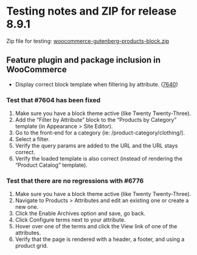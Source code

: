 # Testing notes and ZIP for release 8.9.1

Zip file for testing: [woocommerce-gutenberg-products-block.zip](https://github.com/woocommerce/woocommerce-blocks/files/10001089/woocommerce-gutenberg-products-block.zip)

## Feature plugin and package inclusion in WooCommerce

-   Display correct block template when filtering by attribute. ([7640](https://github.com/woocommerce/woocommerce-blocks/pull/7640))

### Test that #7604 has been fixed

1. Make sure you have a block theme active (like Twenty Twenty-Three).
2. Add the “Filter by Attribute” block to the “Products by Category” template (in Appearance > Site Editor).
3. Go to the front-end for a category (ie: /product-category/clothing/).
4. Select a filter.
5. Verify the query params are added to the URL and the URL stays correct.
6. Verify the loaded template is also correct (instead of rendering the “Product Catalog” template).

### Test that there are no regressions with #6776

1. Make sure you have a block theme active (like Twenty Twenty-Three).
2. Navigate to Products > Attributes and edit an existing one or create a new one.
3. Click the Enable Archives option and save, go back.
4. Click Configure terms next to your attribute.
5. Hover over one of the terms and click the View link of one of the attributes.
6. Verify that the page is rendered with a header, a footer, and using a product grid.
